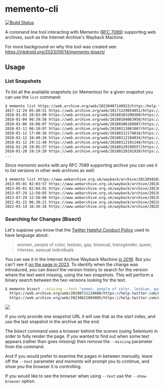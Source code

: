 # memento-cli

[![Build Status](https://github.com/edsu/memento-cli/actions/workflows/test.yml/badge.svg)](https://github.com/edsu/memento-cli/actions/workflows/test.yml)

A command line tool interacting with Memento ([RFC 7089](https://www.rfc-editor.org/rfc/rfc7089)) supporting web archives, such as the Internet Archive's Wayback Machine.

For more background on why this tool was created see: https://inkdroid.org/2023/09/14/memento-bisect/

## Usage

### List Snapshots

To list all the available snapshots (or Mementos) for a given snapshot you can use the `list` command:

```bash
$ memento list https://web.archive.org/web/20230407140923/https:/help.twitter.com/en/rules-and-policies/hateful-conduct-policy
2017-12-29 05:40:51 https://web.archive.org/web/20171229054051/https://help.twitter.com/en/rules-and-policies/hateful-conduct-policy
2018-01-03 20:03:00 https://web.archive.org/web/20180103200300/https://help.twitter.com/en/rules-and-policies/hateful-conduct-policy
2018-01-04 06:39:58 https://web.archive.org/web/20180104063958/https://help.twitter.com/en/rules-and-policies/hateful-conduct-policy
2018-01-06 16:08:07 https://web.archive.org/web/20180106160807/https://help.twitter.com/en/rules-and-policies/hateful-conduct-policy
2018-01-12 06:10:07 https://web.archive.org/web/20180112061007/https://help.twitter.com/en/rules-and-policies/hateful-conduct-policy
2018-01-12 17:40:16 https://web.archive.org/web/20180112174016/https://help.twitter.com/en/rules-and-policies/hateful-conduct-policy
2018-01-12 18:40:34 https://web.archive.org/web/20180112184034/https://help.twitter.com/en/rules-and-policies/hateful-conduct-policy
2018-01-12 19:11:48 https://web.archive.org/web/20180112191148/https://help.twitter.com/en/rules-and-policies/hateful-conduct-policy
2018-01-20 19:05:57 https://web.archive.org/web/20180120190557/https://help.twitter.com/en/rules-and-policies/hateful-conduct-policy
2018-01-20 19:19:20 https://web.archive.org/web/20180120191920/https://help.twitter.com/en/rules-and-policies/hateful-conduct-policy
...
```

Since *memento* works with any RFC 7089 supporting archive you can use it to list versions in other web archives as well:

```bash
$ memento list https://www.webarchive.org.uk/wayback/archive/20130501020401/http://www.vam.ac.uk/content/exhibitions/david-bowie-is/david-bowie-is-inside-the-exhibition/
2013-05-01 02:03:57 https://www.webarchive.org.uk/wayback/archive/20130501020357mp_/http://www.vam.ac.uk/content/exhibitions/david-bowie-is/david-bowie-is-inside-the-exhibition
2013-05-01 02:04:01 https://www.webarchive.org.uk/wayback/archive/20130501020401mp_/http://www.vam.ac.uk/content/exhibitions/david-bowie-is/david-bowie-is-inside-the-exhibition/
2013-07-29 12:58:03 https://www.webarchive.org.uk/wayback/archive/20130729125803mp_/http://www.vam.ac.uk/content/exhibitions/david-bowie-is/david-bowie-is-inside-the-exhibition
2013-07-29 12:58:06 https://www.webarchive.org.uk/wayback/archive/20130729125806mp_/http://www.vam.ac.uk/content/exhibitions/david-bowie-is/david-bowie-is-inside-the-exhibition/
2021-01-22 06:38:21 https://www.webarchive.org.uk/wayback/archive/20210122063821mp_/http://www.vam.ac.uk/content/exhibitions/david-bowie-is/david-bowie-is-inside-the-exhibition/
2022-03-14 16:36:16 https://www.webarchive.org.uk/wayback/archive/20220314163616mp_/http://www.vam.ac.uk/content/exhibitions/david-bowie-is/david-bowie-is-inside-the-exhibition/
```

### Searching for Changes (Bisect)

Let's suppose you know that the [Twitter Hateful Conduct Policy](https://help.twitter.com/en/rules-and-policies/hateful-conduct-policy) used to have language about:

> women, people of color, lesbian, gay, bisexual, transgender, queer, intersex, asexual individuals
 
You can see it in the Internet Archive Wayback Machine [in 2019](https://web.archive.org/web/20190711134608/https://help.twitter.com/en/rules-and-policies/hateful-conduct-policy). But you can't see it [on the page in 2023](https://web.archive.org/web/20230621094005/https://help.twitter.com/en/rules-and-policies/hateful-conduct-policy). To identify when the change was introduced, you can *bisect* the version history to search for the version where the text went missing, using the two snapshots. This will perform a binary search between the two versions looking for the text.

```bash
$ memento bisect --missing --text "women, people of color, lesbian, gay" \
  https://web.archive.org/web/20190711134608/https://help.twitter.com/en/rules-and-policies/hateful-conduct-policy \
  https://web.archive.org/web/20230621094005/https://help.twitter.com/en/rules-and-policies/hateful-conduct-policy
```

<img src="https://github.com/edsu/memento-cli/raw/main/images/memento.gif">

If you only provide one snapshot URL it will use that as the start index, and use the last snapshot in the archive as the end.

The *bisect* command uses a browser behind the scenes (using Selenium) in order to fully render the page. If you wanted to find out when some text appears (rather than goes missing) then remove the `--missing` parameter from the command.

And if you would prefer to examine the pages in between manually, leave off the `--text` parameter and *memento* will prompt you to continue, and show you the browser it is controlling.

If you would like to see the browser when using `--text` use the `--show-browser` option.
